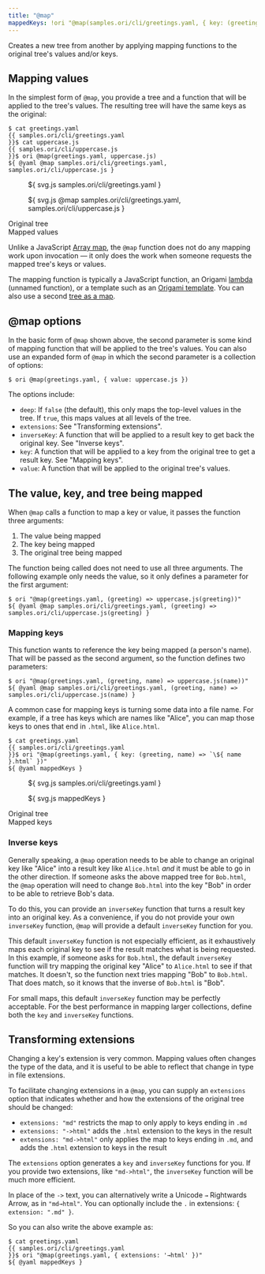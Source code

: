 ```yaml
---
title: "@map"
mappedKeys: !ori "@map(samples.ori/cli/greetings.yaml, { key: (greeting, name) => `${ name }.html` })"
---
```


Creates a new tree from another by applying mapping functions to the original tree's values and/or keys.

<a name="values"></a>

## Mapping values

In the simplest form of `@map`, you provide a tree and a function that will be applied to the tree's values. The resulting tree will have the same keys as the original:

```console
$ cat greetings.yaml
{{ samples.ori/cli/greetings.yaml
}}$ cat uppercase.js
{{ samples.ori/cli/uppercase.js
}}$ ori @map(greetings.yaml, uppercase.js)
${ @yaml @map samples.ori/cli/greetings.yaml, samples.ori/cli/uppercase.js }
```

<div class="sideBySide">
  <figure>
    ${ svg.js samples.ori/cli/greetings.yaml }
  </figure>
  <figure>
    ${ svg.js @map samples.ori/cli/greetings.yaml, samples.ori/cli/uppercase.js }
  </figure>
  <figcaption>Original tree</figcaption>
  <figcaption>Mapped values</figcaption>
</div>

Unlike a JavaScript [Array map](https://developer.mozilla.org/en-US/docs/Web/JavaScript/Reference/Global_Objects/Array/map), the `@map` function does not do any mapping work upon invocation — it only does the work when someone requests the mapped tree's keys or values.

The mapping function is typically a JavaScript function, an Origami [lambda](/language/syntax.html#lambdas-unnamed-functions) (unnamed function), or a template such as an [Origami template](templates.html). You can also use a second [tree as a map](/cli/intro.html#use-a-tree-as-a-map).

## @map options

In the basic form of `@map` shown above, the second parameter is some kind of mapping function that will be applied to the tree's values. You can also use an expanded form of `@map` in which the second parameter is a collection of options:

```console
$ ori @map(greetings.yaml, { value: uppercase.js })
```

The options include:

- `deep`: If `false` (the default), this only maps the top-level values in the tree. If `true`, this maps values at all levels of the tree.
- `extensions`: See "Transforming extensions".
- `inverseKey`: A function that will be applied to a result key to get back the original key. See "Inverse keys".
- `key`: A function that will be applied to a key from the original tree to get a result key. See "Mapping keys".
- `value`: A function that will be applied to the original tree's values.

## The value, key, and tree being mapped

When `@map` calls a function to map a key or value, it passes the function three arguments:

1. The value being mapped
2. The key being mapped
3. The original tree being mapped

The function being called does not need to use all three arguments. The following example only needs the value, so it only defines a parameter for the first argument:

```console
$ ori "@map(greetings.yaml, (greeting) => uppercase.js(greeting))"
${ @yaml @map samples.ori/cli/greetings.yaml, (greeting) => samples.ori/cli/uppercase.js(greeting) }
```

### Mapping keys

This function wants to reference the key being mapped (a person's name). That will be passed as the second argument, so the function defines two parameters:

```console
$ ori "@map(greetings.yaml, (greeting, name) => uppercase.js(name))"
${ @yaml @map samples.ori/cli/greetings.yaml, (greeting, name) => samples.ori/cli/uppercase.js(name) }
```

A common case for mapping keys is turning some data into a file name. For example, if a tree has keys which are names like "Alice", you can map those keys to ones that end in `.html`, like `Alice.html`.

```console
$ cat greetings.yaml
{{ samples.ori/cli/greetings.yaml
}}$ ori "@map(greetings.yaml, { key: (greeting, name) => `\${ name }.html` })"
${ @yaml mappedKeys }
```

<div class="sideBySide">
  <figure>
    ${ svg.js samples.ori/cli/greetings.yaml }
  </figure>
  <figure>
    ${ svg.js mappedKeys }
  </figure>
  <figcaption>Original tree</figcaption>
  <figcaption>Mapped keys</figcaption>
</div>

### Inverse keys

Generally speaking, a `@map` operation needs to be able to change an original key like "Alice" into a result key like `Alice.html` _and_ it must be able to go in the other direction. If someone asks the above mapped tree for `Bob.html`, the `@map` operation will need to change `Bob.html` into the key "Bob" in order to be able to retrieve Bob's data.

To do this, you can provide an `inverseKey` function that turns a result key into an original key. As a convenience, if you do not provide your own `inverseKey` function, `@map` will provide a default `inverseKey` function for you.

This default `inverseKey` function is not especially efficient, as it exhaustively maps each original key to see if the result matches what is being requested. In this example, if someone asks for `Bob.html`, the default `inverseKey` function will try mapping the original key "Alice" to `Alice.html` to see if that matches. It doesn't, so the function next tries mapping "Bob" to `Bob.html`. That does match, so it knows that the inverse of `Bob.html` is "Bob".

For small maps, this default `inverseKey` function may be perfectly acceptable. For the best performance in mapping larger collections, define both the `key` and `inverseKey` functions.

## Transforming extensions

Changing a key's extension is very common. Mapping values often changes the type of the data, and it is useful to be able to reflect that change in type in file extensions.

To facilitate changing extensions in a `@map`, you can supply an `extensions` option that indicates whether and how the extensions of the original tree should be changed:

- `extensions: "md"` restricts the map to only apply to keys ending in `.md`
- `extensions: "->html"` adds the `.html` extension to the keys in the result
- `extensions: "md->html"` only applies the map to keys ending in `.md`, and adds the `.html` extension to keys in the result

The `extensions` option generates a `key` and `inverseKey` functions for you. If you provide two extensions, like `"md->html"`, the `inverseKey` function will be much more efficient.

In place of the `->` text, you can alternatively write a Unicode `→` Rightwards Arrow, as in `"md→html"`. You can optionally include the `.` in extensions: `{ extension: ".md" }`.

So you can also write the above example as:

```console
$ cat greetings.yaml
{{ samples.ori/cli/greetings.yaml
}}$ ori "@map(greetings.yaml, { extensions: '→html' })"
${ @yaml mappedKeys }
```
